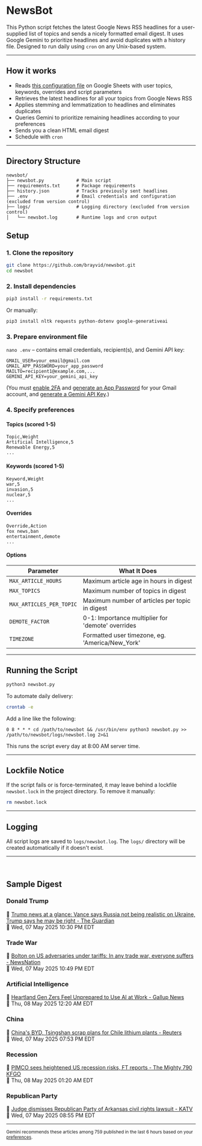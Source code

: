 # NewsBot

This Python script fetches the latest Google News RSS headlines for a user-supplied list of topics and sends a nicely formatted email digest. It uses Google Gemini to prioritize headlines and avoid duplicates with a history file. Designed to run daily using `cron` on any Unix-based system.

---

## How it works

- Reads [this configuration file](https://docs.google.com/spreadsheets/d/1OjpsQEnrNwcXEWYuPskGRA5Jf-U8e_x0x3j2CKJualg/edit?usp=sharing) on Google Sheets with user topics, keywords, overrides and script parameters
- Retrieves the latest headlines for all your topics from Google News RSS
- Applies stemming and lemmatization to headlines and eliminates duplicates
- Queries Gemini to prioritize remaining headlines according to your preferences
- Sends you a clean HTML email digest
- Schedule with `cron`

---

## Directory Structure

```plaintext
newsbot/
├── newsbot.py            # Main script
├── requirements.txt      # Package requirements
├── history.json          # Tracks previously sent headlines
├── .env                  # Email credentials and configuration (excluded from version control)
├── logs/                 # Logging directory (excluded from version control)
│   └── newsbot.log       # Runtime logs and cron output
```


## Setup

### 1. Clone the repository

```bash
git clone https://github.com/brayvid/newsbot.git
cd newsbot
```

### 2. Install dependencies

```bash
pip3 install -r requirements.txt
```

Or manually:

```bash
pip3 install nltk requests python-dotenv google-generativeai
```


### 3. Prepare environment file

`nano .env` – contains email credentials, recipient(s), and Gemini API key:

```env
GMAIL_USER=your_email@gmail.com
GMAIL_APP_PASSWORD=your_app_password
MAILTO=recipient1@example.com,...
GEMINI_API_KEY=your_gemini_api_key
```

(You must [enable 2FA](https://myaccount.google.com/security) and [generate an App Password](https://support.google.com/accounts/answer/185833) for your Gmail account, and [generate a Gemini API Key](https://ai.google.dev/gemini-api/docs/api-key).)



### 4. Specify preferences

  
#### Topics (scored 1-5)


  ```
  Topic,Weight
  Artificial Intelligence,5
  Renewable Energy,5
  ...
  ```
#### Keywords (scored 1-5)


  ```
  Keyword,Weight
  war,5
  invasion,5
  nuclear,5
  ...
  ```

#### Overrides


  ```
  Override,Action
  fox news,ban
  entertainment,demote
  ...
  ```

#### Options

| Parameter                 | What It Does |
|---------------------------|--------------|
| `MAX_ARTICLE_HOURS`       | Maximum article age in hours in digest |
| `MAX_TOPICS`              | Maximum number of topics in digest |
| `MAX_ARTICLES_PER_TOPIC`  | Maximum number of articles per topic in digest |
| `DEMOTE_FACTOR`           | 0-1: Importance multiplier for 'demote' overrides |
| `TIMEZONE`                | Formatted user timezone, eg. 'America/New_York' |

---

## Running the Script

```bash
python3 newsbot.py
```

To automate daily delivery:

```bash
crontab -e
```

Add a line like the following:

```cron
0 8 * * * cd /path/to/newsbot && /usr/bin/env python3 newsbot.py >> /path/to/newsbot/logs/newsbot.log 2>&1
```

This runs the script every day at 8:00 AM server time.

---

## Lockfile Notice

If the script fails or is force-terminated, it may leave behind a lockfile `newsbot.lock` in the project directory. To remove it manually:

```bash
rm newsbot.lock
```

---

## Logging

All script logs are saved to `logs/newsbot.log`. The `logs/` directory will be created automatically if it doesn't exist.

---
<br>

## Sample Digest

<h3>Donald Trump</h3>
<p>📰 <a href="https://www.theguardian.com/us-news/2025/may/08/trump-administration-news-updates-today">Trump news at a glance: Vance says Russia not being realistic on Ukraine, Trump says he may be right - The Guardian</a><br>
📅 Wed, 07 May 2025 10:30 PM EDT</p>

<h3>Trade War</h3>
<p>📰 <a href="https://www.newsnationnow.com/on-balance-with-leland-vittert/bolton-on-us-adversaries-under-tariffs-in-any-trade-war-everyone-suffers/">Bolton on US adversaries under tariffs: In any trade war, everyone suffers - NewsNation</a><br>
📅 Wed, 07 May 2025 10:49 PM EDT</p>

<h3>Artificial Intelligence</h3>
<p>📰 <a href="https://news.gallup.com/poll/660302/heartland-gen-zers-feel-unprepared-work.aspx">Heartland Gen Zers Feel Unprepared to Use AI at Work - Gallup News</a><br>
📅 Thu, 08 May 2025 12:20 AM EDT</p>

<h3>China</h3>
<p>📰 <a href="https://www.reuters.com/markets/commodities/chinas-byd-tsingshan-scrap-plans-chile-lithium-plants-newspaper-reports-2025-05-07/">China's BYD, Tsingshan scrap plans for Chile lithium plants - Reuters</a><br>
📅 Wed, 07 May 2025 07:53 PM EDT</p>

<h3>Recession</h3>
<p>📰 <a href="https://kfgo.com/2025/05/07/pimco-sees-heightened-us-recession-risks-ft-reports/">PIMCO sees heightened US recession risks, FT reports - The Mighty 790 KFGO</a><br>
📅 Thu, 08 May 2025 01:20 AM EDT</p>

<h3>Republican Party</h3>
<p>📰 <a href="https://katv.com/news/local/judge-dismisses-republican-party-of-arkansas-civil-rights-lawsuit-governor-sarah-huckabee-sanders-secretary-of-state-john-thurston-cole-jester-rpa-federal-brian-miller-rogers-little-rock">Judge dismisses Republican Party of Arkansas civil rights lawsuit - KATV</a><br>
📅 Wed, 07 May 2025 08:55 PM EDT</p>

<hr>

<small>Gemini recommends these articles among 759 published in the last 6 hours based on your <a href="https://docs.google.com/spreadsheets/d/1OjpsQEnrNwcXEWYuPskGRA5Jf-U8e_x0x3j2CKJualg/edit?usp=sharing">preferences</a>.</small>